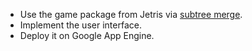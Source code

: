 * Use the game package from Jetris via [subtree merge](http://help.github.com/subtree-merge/).
* Implement the user interface.
* Deploy it on Google App Engine.
